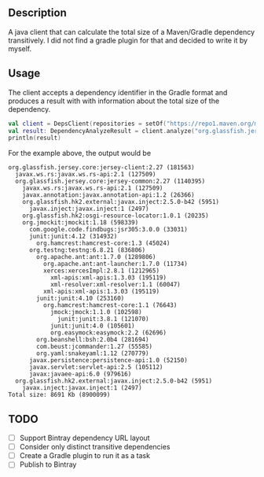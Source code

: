 ## Description
A java client that can calculate the total size of a Maven/Gradle dependency transitively. 
I did not find a gradle plugin for that and decided to write it by myself.

## Usage
The client accepts a dependency identifier in the Gradle format and produces a result with 
with information about the total size of the dependency.

```kotlin
val client = DepsClient(repositories = setOf("https://repo1.maven.org/maven2"))
val result: DependencyAnalyzeResult = client.analyze("org.glassfish.jersey.core:jersey-client:2.27")
println(result)
```

For the example above, the output would be
```
org.glassfish.jersey.core:jersey-client:2.27 (181563)
  javax.ws.rs:javax.ws.rs-api:2.1 (127509)
  org.glassfish.jersey.core:jersey-common:2.27 (1140395)
    javax.ws.rs:javax.ws.rs-api:2.1 (127509)
    javax.annotation:javax.annotation-api:1.2 (26366)
    org.glassfish.hk2.external:javax.inject:2.5.0-b42 (5951)
      javax.inject:javax.inject:1 (2497)
    org.glassfish.hk2:osgi-resource-locator:1.0.1 (20235)
    org.jmockit:jmockit:1.18 (598339)
      com.google.code.findbugs:jsr305:3.0.0 (33031)
      junit:junit:4.12 (314932)
        org.hamcrest:hamcrest-core:1.3 (45024)
      org.testng:testng:6.8.21 (836806)
        org.apache.ant:ant:1.7.0 (1289806)
          org.apache.ant:ant-launcher:1.7.0 (11734)
          xerces:xercesImpl:2.8.1 (1212965)
            xml-apis:xml-apis:1.3.03 (195119)
            xml-resolver:xml-resolver:1.1 (60047)
          xml-apis:xml-apis:1.3.03 (195119)
        junit:junit:4.10 (253160)
          org.hamcrest:hamcrest-core:1.1 (76643)
            jmock:jmock:1.1.0 (102598)
              junit:junit:3.8.1 (121070)
            junit:junit:4.0 (105601)
            org.easymock:easymock:2.2 (62696)
        org.beanshell:bsh:2.0b4 (281694)
        com.beust:jcommander:1.27 (55585)
        org.yaml:snakeyaml:1.12 (270779)
      javax.persistence:persistence-api:1.0 (52150)
      javax.servlet:servlet-api:2.5 (105112)
      javax:javaee-api:6.0 (979616)
  org.glassfish.hk2.external:javax.inject:2.5.0-b42 (5951)
    javax.inject:javax.inject:1 (2497)
Total size: 8691 Kb (8900099)
``` 

## TODO
- [ ] Support Bintray dependency URL layout
- [ ] Consider only distinct transitive dependencies
- [ ] Create a Gradle plugin to run it as a task
- [ ] Publish to Bintray   
